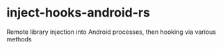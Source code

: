 # inject-hooks-android-rs
Remote library injection into Android processes, then hooking via various methods
